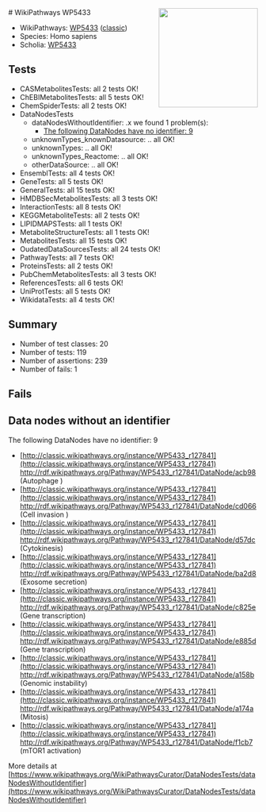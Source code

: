 <img style="float: right; width: 200px" src="https://upload.wikimedia.org/wikipedia/commons/thumb/8/83/Wplogo_with_text_500.png/640px-Wplogo_with_text_500.png" />
# WikiPathways WP5433

* WikiPathways: [WP5433](https://wikipathways.org/pathways/WP5433) ([classic](https://classic.wikipathways.org/instance/WP5433))
* Species: Homo sapiens
* Scholia: [WP5433](https://scholia.toolforge.org/wikipathways/WP5433)
## Tests
* CASMetabolitesTests: all 2 tests OK!
* ChEBIMetabolitesTests: all 5 tests OK!
* ChemSpiderTests: all 2 tests OK!
* DataNodesTests
    * dataNodesWithoutIdentifier: .x we found 1 problem(s):
        * [The following DataNodes have no identifier: 9](#d2d32fa8)
    * unknownTypes_knownDatasource: .. all OK!
    * unknownTypes: .. all OK!
    * unknownTypes_Reactome: .. all OK!
    * otherDataSource: .. all OK!
* EnsemblTests: all 4 tests OK!
* GeneTests: all 5 tests OK!
* GeneralTests: all 15 tests OK!
* HMDBSecMetabolitesTests: all 3 tests OK!
* InteractionTests: all 8 tests OK!
* KEGGMetaboliteTests: all 2 tests OK!
* LIPIDMAPSTests: all 1 tests OK!
* MetaboliteStructureTests: all 1 tests OK!
* MetabolitesTests: all 15 tests OK!
* OudatedDataSourcesTests: all 24 tests OK!
* PathwayTests: all 7 tests OK!
* ProteinsTests: all 2 tests OK!
* PubChemMetabolitesTests: all 3 tests OK!
* ReferencesTests: all 6 tests OK!
* UniProtTests: all 5 tests OK!
* WikidataTests: all 4 tests OK!


## Summary

* Number of test classes: 20
* Number of tests: 119
* Number of assertions: 239
* Number of fails: 1

## Fails

<a name="d2d32fa8" />

## Data nodes without an identifier

The following DataNodes have no identifier: 9

* [http://classic.wikipathways.org/instance/WP5433_r127841](http://classic.wikipathways.org/instance/WP5433_r127841) http://rdf.wikipathways.org/Pathway/WP5433_r127841/DataNode/acb98 (Autophage
)
* [http://classic.wikipathways.org/instance/WP5433_r127841](http://classic.wikipathways.org/instance/WP5433_r127841) http://rdf.wikipathways.org/Pathway/WP5433_r127841/DataNode/cd066 (Cell invasion
)
* [http://classic.wikipathways.org/instance/WP5433_r127841](http://classic.wikipathways.org/instance/WP5433_r127841) http://rdf.wikipathways.org/Pathway/WP5433_r127841/DataNode/d57dc (Cytokinesis)
* [http://classic.wikipathways.org/instance/WP5433_r127841](http://classic.wikipathways.org/instance/WP5433_r127841) http://rdf.wikipathways.org/Pathway/WP5433_r127841/DataNode/ba2d8 (Exosome
secretion)
* [http://classic.wikipathways.org/instance/WP5433_r127841](http://classic.wikipathways.org/instance/WP5433_r127841) http://rdf.wikipathways.org/Pathway/WP5433_r127841/DataNode/c825e (Gene
transcription)
* [http://classic.wikipathways.org/instance/WP5433_r127841](http://classic.wikipathways.org/instance/WP5433_r127841) http://rdf.wikipathways.org/Pathway/WP5433_r127841/DataNode/e885d (Gene
transcription)
* [http://classic.wikipathways.org/instance/WP5433_r127841](http://classic.wikipathways.org/instance/WP5433_r127841) http://rdf.wikipathways.org/Pathway/WP5433_r127841/DataNode/a158b (Genomic
instability)
* [http://classic.wikipathways.org/instance/WP5433_r127841](http://classic.wikipathways.org/instance/WP5433_r127841) http://rdf.wikipathways.org/Pathway/WP5433_r127841/DataNode/a174a (Mitosis)
* [http://classic.wikipathways.org/instance/WP5433_r127841](http://classic.wikipathways.org/instance/WP5433_r127841) http://rdf.wikipathways.org/Pathway/WP5433_r127841/DataNode/f1cb7 (mTOR1
activation)


More details at [https://www.wikipathways.org/WikiPathwaysCurator/DataNodesTests/dataNodesWithoutIdentifier](https://www.wikipathways.org/WikiPathwaysCurator/DataNodesTests/dataNodesWithoutIdentifier)

